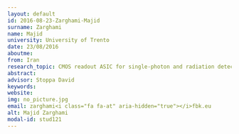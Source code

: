 ```yaml
---
layout: default 
id: 2016-08-23-Zarghami-Majid
surname: Zarghami
name: Majid
university: University of Trento
date: 23/08/2016
aboutme: 
from: Iran
research_topic: CMOS readout ASIC for single-photon and radiation detectors
abstract: 
advisor: Stoppa David
keywords: 
website: 
img: no_picture.jpg
email: zarghami<i class="fa fa-at" aria-hidden="true"></i>fbk.eu
alt: Majid Zarghami
modal-id: stud121
---
```

